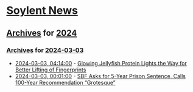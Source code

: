 # [Soylent News](../../../README.md)

## [Archives](../../index.md) for [2024](../index.md)

### [Archives](../../index.md) for [2024-03-03](index.md)

* [2024-03-03, 04:14:00](https://soylentnews.org/article.pl?sid=24/03/01/086223&from=rss) - [Glowing Jellyfish Protein Lights the Way for Better Lifting of Fingerprints](https://soylentnews.org/article.pl?sid=24/03/01/086223&from=rss)
* [2024-03-03, 00:01:00](https://soylentnews.org/article.pl?sid=24/03/01/0759250&from=rss) - [SBF Asks for 5-Year Prison Sentence, Calls 100-Year Recommendation “Grotesque”](https://soylentnews.org/article.pl?sid=24/03/01/0759250&from=rss)
